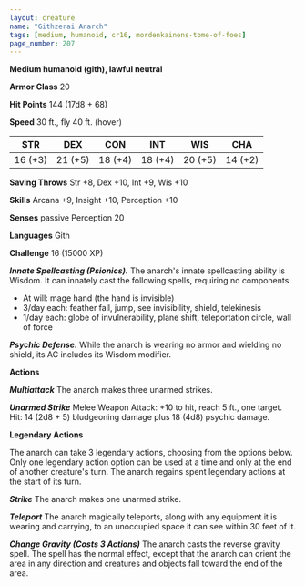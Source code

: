 ```yaml
---
layout: creature
name: "Githzerai Anarch"
tags: [medium, humanoid, cr16, mordenkainens-tome-of-foes]
page_number: 207
---
```


**Medium humanoid (gith), lawful neutral**

**Armor Class** 20

**Hit Points** 144  (17d8 + 68)

**Speed** 30 ft., fly 40 ft. (hover)

|   STR   |   DEX   |   CON   |   INT   |   WIS   |   CHA   |
|:-------:|:-------:|:-------:|:-------:|:-------:|:-------:|
| 16 (+3) | 21 (+5) | 18 (+4) | 18 (+4) | 20 (+5) | 14 (+2) |

**Saving Throws** Str +8, Dex +10, Int +9, Wis +10

**Skills** Arcana +9, Insight +10, Perception +10

**Senses** passive Perception 20

**Languages** Gith

**Challenge** 16 (15000 XP)

***Innate Spellcasting (Psionics).*** The anarch's innate spellcasting ability is Wisdom. It can innately cast the following spells, requiring no components:
* At will: mage hand (the hand is invisible)
* 3/day each: feather fall, jump, see invisibility, shield, telekinesis
* 1/day each: globe of invulnerability, plane shift, teleportation circle, wall of force

***Psychic Defense.*** While the anarch is wearing no armor and wielding no shield, its AC includes its Wisdom modifier.

**Actions**

***Multiattack*** The anarch makes three unarmed strikes.

***Unarmed Strike*** Melee Weapon Attack: +10 to hit, reach 5 ft., one target. Hit: 14 (2d8 + 5) bludgeoning damage plus 18 (4d8) psychic damage.

**Legendary Actions**

The anarch can take 3 legendary actions, choosing from the options below. Only one legendary action option can be used at a time and only at the end of another creature's turn. The anarch regains spent legendary actions at the start of its turn.

***Strike*** The anarch makes one unarmed strike.

***Teleport*** The anarch magically teleports, along with any equipment it is wearing and carrying, to an unoccupied space it can see within 30 feet of it.

***Change Gravity (Costs 3 Actions)*** The anarch casts the reverse gravity spell. The spell has the normal effect, except that the anarch can orient the area in any direction and creatures and objects fall toward the end of the area.